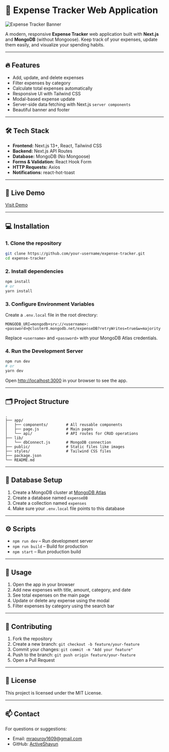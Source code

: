 # 🧾 Expense Tracker Web Application

![Expense Tracker Banner](https://via.placeholder.com/1200x400?text=Expense+Tracker+App+Banner)

A modern, responsive **Expense Tracker** web application built with **Next.js** and **MongoDB** (without Mongoose). Keep track of your expenses, update them easily, and visualize your spending habits.

---

## 🔥 Features

* Add, update, and delete expenses
* Filter expenses by category
* Calculate total expenses automatically
* Responsive UI with Tailwind CSS
* Modal-based expense update
* Server-side data fetching with Next.js `server components`
* Beautiful banner and footer

---

## 🛠 Tech Stack

* **Frontend:** Next.js 13+, React, Tailwind CSS
* **Backend:** Next.js API Routes
* **Database:** MongoDB (No Mongoose)
* **Forms & Validation:** React Hook Form
* **HTTP Requests:** Axios
* **Notifications:** react-hot-toast

---

## 🚀 Live Demo

[Visit Demo](https://your-demo-link.com)

---

## 💻 Installation

### 1. Clone the repository

```bash
git clone https://github.com/your-username/expense-tracker.git
cd expense-tracker
```

### 2. Install dependencies

```bash
npm install
# or
yarn install
```

### 3. Configure Environment Variables

Create a `.env.local` file in the root directory:

```env
MONGODB_URI=mongodb+srv://<username>:<password>@cluster0.mongodb.net/expenseDB?retryWrites=true&w=majority
```

Replace `<username>` and `<password>` with your MongoDB Atlas credentials.

### 4. Run the Development Server

```bash
npm run dev
# or
yarn dev
```

Open [http://localhost:3000](http://localhost:3000) in your browser to see the app.

---

## 🗂 Project Structure

```
.
├── app/
│   ├── components/        # All reusable components
│   ├── page.js            # Main pages
│   └── api/               # API routes for CRUD operations
├── lib/
│   └── dbConnect.js       # MongoDB connection
├── public/                # Static files like images
├── styles/                # Tailwind CSS files
├── package.json
└── README.md
```

---

## 📝 Database Setup

1. Create a MongoDB cluster at [MongoDB Atlas](https://www.mongodb.com/cloud/atlas)
2. Create a database named `expenseDB`
3. Create a collection named `expenses`
4. Make sure your `.env.local` file points to this database

---

## ⚙ Scripts

* `npm run dev` – Run development server
* `npm run build` – Build for production
* `npm start` – Run production build

---

## 🎯 Usage

1. Open the app in your browser
2. Add new expenses with title, amount, category, and date
3. See total expenses on the main page
4. Update or delete any expense using the modal
5. Filter expenses by category using the search bar

---

## 🤝 Contributing

1. Fork the repository
2. Create a new branch: `git checkout -b feature/your-feature`
3. Commit your changes: `git commit -m "Add your feature"`
4. Push to the branch: `git push origin feature/your-feature`
5. Open a Pull Request

---

## 📄 License

This project is licensed under the MIT License.

---

## 📫 Contact

For questions or suggestions:

* Email: [mrapuroy1609@gmail.com](mrapuroy1609@gmail.com)
* GitHub: [ActiveShayun](https://github.com/ActiveShayun)
